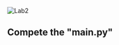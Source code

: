 <!--
[Link to Chap 5 Lab10](https://docs.google.com/presentation/d/1r3h2R9JwK9HK_U2Ia-zncL0BSjHV6Giu6ugNJ6yZpgc/edit#slide=id.g16b637da4c8_3_160) -->

![Lab2](https://nimbus-screenshots.s3.amazonaws.com/s/2c3ed0116fda040465a2de25717b03f4.png)

## Compete the "main.py"
